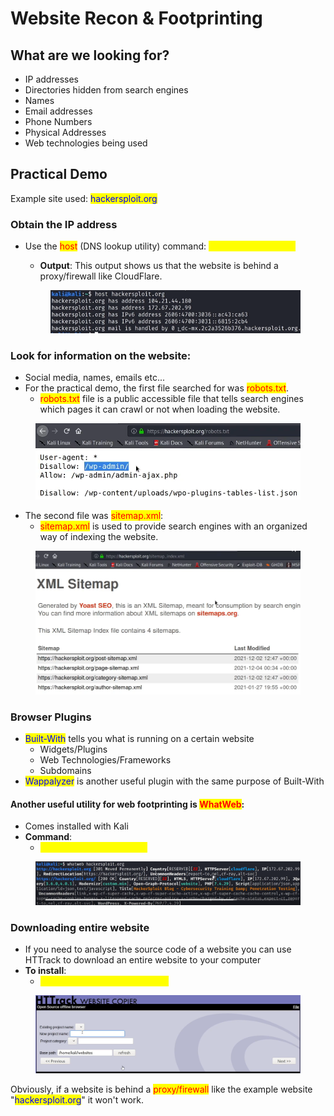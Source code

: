 # Website Recon & Footprinting

## What are we looking for?

* IP addresses
* Directories hidden from search engines
* Names
* Email addresses
* Phone Numbers
* Physical Addresses
* Web technologies being used

## Practical Demo

Example site used: <mark style="color:blue;">hackersploit.org</mark>

### Obtain the IP address

*   Use the <mark style="color:red;">host</mark> (DNS lookup utility) command: <mark style="color:yellow;">host hackersploit.org</mark>

    * **Output**: This output shows us that the website is behind a proxy/firewall like CloudFlare.

    &#x20;

    <figure><img src="../../../.gitbook/assets/image (30).png" alt=""><figcaption></figcaption></figure>

### Look for information on the website:

* Social media, names, emails etc...
* For the practical demo, the first file searched for was <mark style="color:red;">robots.txt</mark>.
  * <mark style="color:red;">robots.txt</mark> file is a public accessible file that tells search engines which pages it can crawl or not when loading the website.

<figure><img src="../../../.gitbook/assets/image (32).png" alt=""><figcaption></figcaption></figure>

* The second file was <mark style="color:red;">sitemap.xml</mark>:
  * <mark style="color:red;">sitemap.xml</mark> is used to provide search engines with an organized way of indexing the website.

<figure><img src="../../../.gitbook/assets/image (33).png" alt=""><figcaption></figcaption></figure>

### Browser Plugins

* <mark style="color:blue;">Built-With</mark> tells you what is running on a certain website
  * Widgets/Plugins
  * Web Technologies/Frameworks
  * Subdomains
* <mark style="color:blue;">Wappalyzer</mark> is another useful plugin with the same purpose of Built-With

#### Another useful utility for web footprinting is <mark style="color:red;">WhatWeb</mark>:

* Comes installed with Kali
* **Command**:
  * <mark style="color:yellow;">whatweb hackersploit.org</mark>

<figure><img src="../../../.gitbook/assets/image (34).png" alt=""><figcaption></figcaption></figure>

### Downloading entire website

* If you need to analyse the source code of a website you can use HTTrack to download an entire website to your computer
* **To install**:
  * <mark style="color:yellow;">sudo apt-get install webhttrack</mark>

<figure><img src="../../../.gitbook/assets/image (35).png" alt=""><figcaption></figcaption></figure>

Obviously, if a website is behind a <mark style="color:red;">proxy/firewall</mark> like the example website "<mark style="color:blue;">hackersploit.org</mark>" it won't work.
